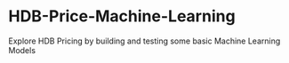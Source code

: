 # HDB-Price-Machine-Learning
Explore HDB Pricing by building and testing some basic Machine Learning Models
